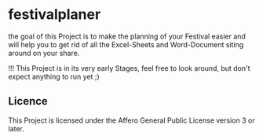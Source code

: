 # festivalplaner
the goal of this Project is to make the planning of your Festival easier and will help you to get rid of all the Excel-Sheets and Word-Document siting around on your share.

!!! This Project is in its very early Stages, feel free to look around, but don't expect anything to run yet ;)

## Licence
This Project is licensed under the Affero General Public License version 3 or later.
